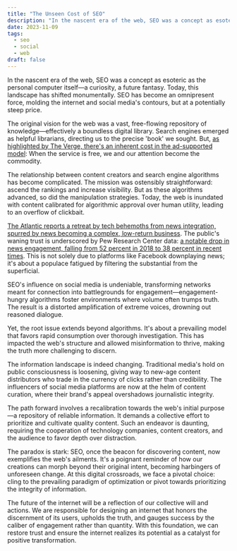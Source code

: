 ```yaml
---
title: "The Unseen Cost of SEO"
description: "In the nascent era of the web, SEO was a concept as esoteric as the personal computer itself—a curiosity, a future fantasy. Today, this landscape has shifted monumentally. SEO has become omnipresent, molding the internet and social media's contours, but at a potentially steep price."
date: 2023-11-09
tags:
  - seo
  - social
  - web
draft: false
---
```



In the nascent era of the web, SEO was a concept as esoteric as the personal computer itself—a curiosity, a future fantasy. Today, this landscape has shifted monumentally. SEO has become an omnipresent force, molding the internet and social media's contours, but at a potentially steep price.

The original vision for the web was a vast, free-flowing repository of knowledge—effectively a boundless digital library. Search engines emerged as helpful librarians, directing us to the precise 'book' we sought. But, [as highlighted by The Verge, there's an inherent cost in the ad-supported model](https://www.theverge.com/features/23931789/seo-search-engine-optimization-experts-google-results): When the service is free, we and our attention become the commodity.

The relationship between content creators and search engine algorithms has become complicated. The mission was ostensibly straightforward: ascend the rankings and increase visibility. But as these algorithms advanced, so did the manipulation strategies. Today, the web is inundated with content calibrated for algorithmic approval over human utility, leading to an overflow of clickbait.

[The Atlantic reports a retreat by tech behemoths from news integration, spurred by news becoming a complex, low-return business](https://www.theatlantic.com/technology/archive/2023/11/social-media-news-readership-decline/675890/). The public's waning trust is underscored by Pew Research Center data: [a notable drop in news engagement, falling from 52 percent in 2018 to 38 percent in recent times](https://www.pewresearch.org/short-reads/2023/10/24/americans-are-following-the-news-less-closely-than-they-used-to/). This is not solely due to platforms like Facebook downplaying news; it's about a populace fatigued by filtering the substantial from the superficial.

SEO's influence on social media is undeniable, transforming networks meant for connection into battlegrounds for engagement—engagement-hungry algorithms foster environments where volume often trumps truth. The result is a distorted amplification of extreme voices, drowning out reasoned dialogue.

Yet, the root issue extends beyond algorithms. It's about a prevailing model that favors rapid consumption over thorough investigation. This has impacted the web's structure and allowed misinformation to thrive, making the truth more challenging to discern.

The information landscape is indeed changing. Traditional media's hold on public consciousness is loosening, giving way to new-age content distributors who trade in the currency of clicks rather than credibility. The influencers of social media platforms are now at the helm of content curation, where their brand's appeal overshadows journalistic integrity.

The path forward involves a recalibration towards the web's initial purpose—a repository of reliable information. It demands a collective effort to prioritize and cultivate quality content. Such an endeavor is daunting, requiring the cooperation of technology companies, content creators, and the audience to favor depth over distraction.

The paradox is stark: SEO, once the beacon for discovering content, now exemplifies the web's ailments. It's a poignant reminder of how our creations can morph beyond their original intent, becoming harbingers of unforeseen change. At this digital crossroads, we face a pivotal choice: cling to the prevailing paradigm of optimization or pivot towards prioritizing the integrity of information.

The future of the internet will be a reflection of our collective will and actions. We are responsible for designing an internet that honors the discernment of its users, upholds the truth, and gauges success by the caliber of engagement rather than quantity. With this foundation, we can restore trust and ensure the internet realizes its potential as a catalyst for positive transformation.